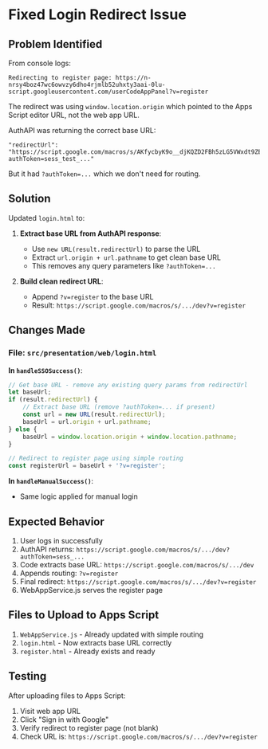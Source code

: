 # Fixed Login Redirect Issue

## Problem Identified

From console logs:
```
Redirecting to register page: https://n-nrsy4boz47wc6owvzy6dho4rjmlb52uhxty3aai-0lu-script.googleusercontent.com/userCodeAppPanel?v=register
```

The redirect was using `window.location.origin` which pointed to the Apps Script editor URL, not the web app URL.

AuthAPI was returning the correct base URL:
```
"redirectUrl": "https://script.google.com/macros/s/AKfycbyK9o__djKQZD2FBh5zLG5VWxdt9ZEtaT8x1TRZoNQ/dev?authToken=sess_test_..."
```

But it had `?authToken=...` which we don't need for routing.

## Solution

Updated `login.html` to:

1. **Extract base URL from AuthAPI response**:
   - Use `new URL(result.redirectUrl)` to parse the URL
   - Extract `url.origin + url.pathname` to get clean base URL
   - This removes any query parameters like `?authToken=...`

2. **Build clean redirect URL**:
   - Append `?v=register` to the base URL
   - Result: `https://script.google.com/macros/s/.../dev?v=register`

## Changes Made

### File: `src/presentation/web/login.html`

**In `handleSSOSuccess()`**:
```javascript
// Get base URL - remove any existing query params from redirectUrl
let baseUrl;
if (result.redirectUrl) {
    // Extract base URL (remove ?authToken=... if present)
    const url = new URL(result.redirectUrl);
    baseUrl = url.origin + url.pathname;
} else {
    baseUrl = window.location.origin + window.location.pathname;
}

// Redirect to register page using simple routing
const registerUrl = baseUrl + '?v=register';
```

**In `handleManualSuccess()`**:
- Same logic applied for manual login

## Expected Behavior

1. User logs in successfully
2. AuthAPI returns: `https://script.google.com/macros/s/.../dev?authToken=sess_...`
3. Code extracts base URL: `https://script.google.com/macros/s/.../dev`
4. Appends routing: `?v=register`
5. Final redirect: `https://script.google.com/macros/s/.../dev?v=register`
6. WebAppService.js serves the register page

## Files to Upload to Apps Script

1. `WebAppService.js` - Already updated with simple routing
2. `login.html` - Now extracts base URL correctly
3. `register.html` - Already exists and ready

## Testing

After uploading files to Apps Script:
1. Visit web app URL
2. Click "Sign in with Google"
3. Verify redirect to register page (not blank)
4. Check URL is: `https://script.google.com/macros/s/.../dev?v=register`

